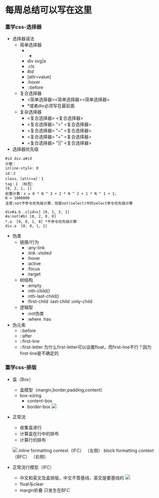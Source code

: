 # 每周总结可以写在这里
### 重学css-选择器
- 选择器语法
    - 简单选择器
        - *
        - div svg|a
        - .cls
        - #id
        - [attr=value]
        - :hover
        - ::before
    - 复合选择器
        - <简单选择器><简单选择器><简单选择器>
        - *或者div必须写在最前面
    - 复杂选择器
        - <复合选择器> <sp> <复合选择器>
        - <复合选择器> ">" <复合选择器>
        - <复合选择器> "~" <复合选择器>
        - <复合选择器> "+" <复合选择器>
        - <复合选择器> "||" <复合选择器>
- 选择器优先级
```
#id div.a#id
计数：
inline-style: 0
id：2
class、[attr=a]：1
tag：1 （标签）
[0, 2, 1, 1]
权重计算：s = 0 * N ^ 3 + 2 * N ^ 2 + 1 * N ^ 1 + 1;
N = 1000000 
注意:not不参与优先级计算，但是not(select)中的select参与优先级计算

div#a.b .c[id=x] [0, 1, 3, 1]
#a:not(#b) [0, 2, 0, 0]
*.a  [0, 0, 1, 0] *不参与优先级计算
div.a  [0, 0, 1, 1]
```

- 伪类
    - 链接/行为
        - :any-link
        - :link :visited
        - :hover
        - :active
        - :focus
        - :target
    - 树结构
        - :empty
        - :nth-child()
        - :nth-last-child()
        - :first-child :last-child :only-child
    - 逻辑型
        - :not伪类
        - :where :has
- 伪元素
    - ::before
    - ::after
    - ::first-line
    - ::first-letter
为什么first-letter可以设置float，而first-line不行？因为first-line是不确定的


### 重学css-排版
- 盒（Box）
    - 盒模型（margin,border,padding,content）
    - box-sizing
        - content-box
        - border-box
        ![](/Users/weizi/Desktop/极客时间/Frontend-01-Template/week09/box.png)

- 正常流
    - 收集盒进行
    - 计算盒在行中的排布
    - 计算行的排布

    ![](/Users/weizi/Desktop/极客时间/Frontend-01-Template/week09/flow.png)
    inline formatting context（IFC） （左侧）
    block formatting context（BFC） （右侧）
- 正常流行模型（IFC）
    - 中文和英文及盒排版，中文不管基线，英文是要基线的
    ![](/Users/weizi/Desktop/极客时间/Frontend-01-Template/week09/baseline.png)
    - float与clear
    - margin折叠
        只发生在BFC




